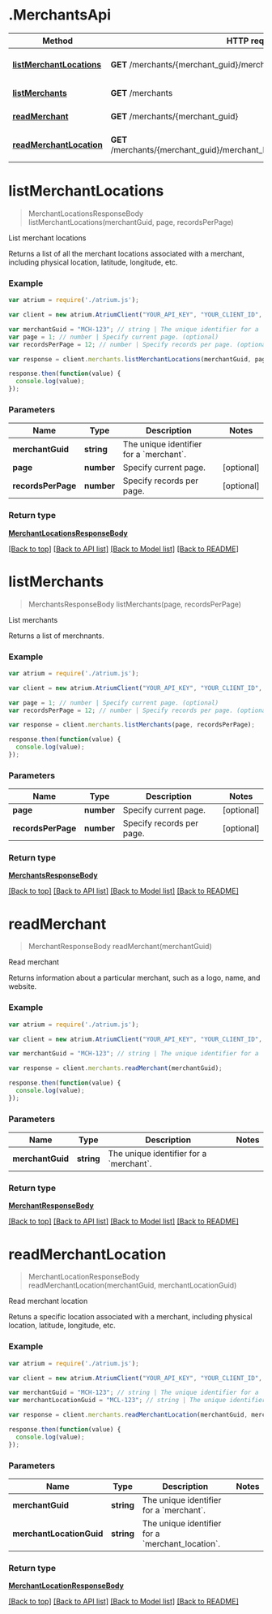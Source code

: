 # .MerchantsApi

Method | HTTP request | Description
------------- | ------------- | -------------
[**listMerchantLocations**](MerchantsApi.md#listMerchantLocations) | **GET** /merchants/{merchant_guid}/merchant_locations | List merchant locations
[**listMerchants**](MerchantsApi.md#listMerchants) | **GET** /merchants | List merchants
[**readMerchant**](MerchantsApi.md#readMerchant) | **GET** /merchants/{merchant_guid} | Read merchant
[**readMerchantLocation**](MerchantsApi.md#readMerchantLocation) | **GET** /merchants/{merchant_guid}/merchant_locations/{merchant_location_guid} | Read merchant location


# **listMerchantLocations**
> MerchantLocationsResponseBody listMerchantLocations(merchantGuid, page, recordsPerPage)

List merchant locations

Returns a list of all the merchant locations associated with a merchant, including physical location, latitude, longitude, etc.

### Example
```javascript
var atrium = require('./atrium.js');

var client = new atrium.AtriumClient("YOUR_API_KEY", "YOUR_CLIENT_ID", "https://vestibule.mx.com");

var merchantGuid = "MCH-123"; // string | The unique identifier for a `merchant`.
var page = 1; // number | Specify current page. (optional)
var recordsPerPage = 12; // number | Specify records per page. (optional)

var response = client.merchants.listMerchantLocations(merchantGuid, page, recordsPerPage);

response.then(function(value) {
  console.log(value);
});
```

### Parameters

Name | Type | Description  | Notes
------------- | ------------- | ------------- | -------------
 **merchantGuid** | **string**| The unique identifier for a &#x60;merchant&#x60;. | 
 **page** | **number**| Specify current page. | [optional] 
 **recordsPerPage** | **number**| Specify records per page. | [optional] 

### Return type

[**MerchantLocationsResponseBody**](MerchantLocationsResponseBody.md)

[[Back to top]](#) [[Back to API list]](../README.md#documentation-for-api-endpoints) [[Back to Model list]](../README.md#documentation-for-models) [[Back to README]](../README.md)

# **listMerchants**
> MerchantsResponseBody listMerchants(page, recordsPerPage)

List merchants

Returns a list of merchnants.

### Example
```javascript
var atrium = require('./atrium.js');

var client = new atrium.AtriumClient("YOUR_API_KEY", "YOUR_CLIENT_ID", "https://vestibule.mx.com");

var page = 1; // number | Specify current page. (optional)
var recordsPerPage = 12; // number | Specify records per page. (optional)

var response = client.merchants.listMerchants(page, recordsPerPage);

response.then(function(value) {
  console.log(value);
});
```

### Parameters

Name | Type | Description  | Notes
------------- | ------------- | ------------- | -------------
 **page** | **number**| Specify current page. | [optional] 
 **recordsPerPage** | **number**| Specify records per page. | [optional] 

### Return type

[**MerchantsResponseBody**](MerchantsResponseBody.md)

[[Back to top]](#) [[Back to API list]](../README.md#documentation-for-api-endpoints) [[Back to Model list]](../README.md#documentation-for-models) [[Back to README]](../README.md)

# **readMerchant**
> MerchantResponseBody readMerchant(merchantGuid)

Read merchant

Returns information about a particular merchant, such as a logo, name, and website.

### Example
```javascript
var atrium = require('./atrium.js');

var client = new atrium.AtriumClient("YOUR_API_KEY", "YOUR_CLIENT_ID", "https://vestibule.mx.com");

var merchantGuid = "MCH-123"; // string | The unique identifier for a `merchant`.

var response = client.merchants.readMerchant(merchantGuid);

response.then(function(value) {
  console.log(value);
});
```

### Parameters

Name | Type | Description  | Notes
------------- | ------------- | ------------- | -------------
 **merchantGuid** | **string**| The unique identifier for a &#x60;merchant&#x60;. | 

### Return type

[**MerchantResponseBody**](MerchantResponseBody.md)

[[Back to top]](#) [[Back to API list]](../README.md#documentation-for-api-endpoints) [[Back to Model list]](../README.md#documentation-for-models) [[Back to README]](../README.md)

# **readMerchantLocation**
> MerchantLocationResponseBody readMerchantLocation(merchantGuid, merchantLocationGuid)

Read merchant location

Retuns a specific location associated with a merchant, including physical location, latitude, longitude, etc.

### Example
```javascript
var atrium = require('./atrium.js');

var client = new atrium.AtriumClient("YOUR_API_KEY", "YOUR_CLIENT_ID", "https://vestibule.mx.com");

var merchantGuid = "MCH-123"; // string | The unique identifier for a `merchant`.
var merchantLocationGuid = "MCL-123"; // string | The unique identifier for a `merchant_location`.

var response = client.merchants.readMerchantLocation(merchantGuid, merchantLocationGuid);

response.then(function(value) {
  console.log(value);
});
```

### Parameters

Name | Type | Description  | Notes
------------- | ------------- | ------------- | -------------
 **merchantGuid** | **string**| The unique identifier for a &#x60;merchant&#x60;. | 
 **merchantLocationGuid** | **string**| The unique identifier for a &#x60;merchant_location&#x60;. | 

### Return type

[**MerchantLocationResponseBody**](MerchantLocationResponseBody.md)

[[Back to top]](#) [[Back to API list]](../README.md#documentation-for-api-endpoints) [[Back to Model list]](../README.md#documentation-for-models) [[Back to README]](../README.md)

